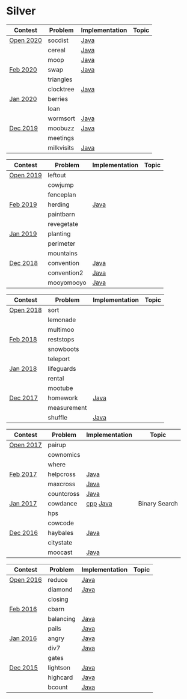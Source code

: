 # Silver

| Contest                                                    | Problem | Implementation | Topic |
|------------------------------------------------------------|---------|----------------|-------|
| [Open 2020](http://usaco.org/index.php?page=open20results) | socdist | [Java][socdist.java] |
|                                                            | cereal | [Java][cereal.java] |
|                                                            | moop | [Java][moop.java] |
| [Feb 2020](http://usaco.org/index.php?page=feb20results)   | swap | [Java][swap.java] |
|                                                            | triangles |
|                                                            | clocktree | [Java][clocktree.java] |
| [Jan 2020](http://usaco.org/index.php?page=jan20results)   | berries | 
|                                                            | loan |
|                                                            | wormsort | [Java][wormsort.java] |
| [Dec 2019](http://usaco.org/index.php?page=dec19results)   | moobuzz | [Java][moobuzz.java] |
|                                                            | meetings |
|                                                            | milkvisits | [Java][milkvisits.java] |

[socdist.java]: 2019-2020/Open%202020/Silver/socdist.java
[cereal.java]: 2019-2020/Open%202020/Silver/cereal.java
[moop.java]: 2019-2020/Open%202020/Silver/moop.java
[swap.java]: 2019-2020/Feb%202020/Silver/swap.java
[clocktree.java]: 2019-2020/Feb%202020/Silver/clocktree.java
[wormsort.java]: 2019-2020/Jan%202020/Silver/wormsort.java
[moobuzz.java]: 2019-2020/Dec%202019/Silver/moobuzz.java
[milkvisits.java]: 2019-2020/Dec%202019/Silver/milkvisits.java


| Contest                                                    | Problem | Implementation | Topic |
|------------------------------------------------------------|---------|----------------|-------|
| [Open 2019](http://usaco.org/index.php?page=open19results) | leftout | 
|                                                            | cowjump |
|                                                            | fenceplan |
| [Feb 2019](http://usaco.org/index.php?page=feb19results)   | herding | [Java][herding.java] |
|                                                            | paintbarn | 
|                                                            | revegetate |
| [Jan 2019](http://usaco.org/index.php?page=jan19results)   | planting |
|                                                            | perimeter | 
|                                                            | mountains |
| [Dec 2018](http://usaco.org/index.php?page=dec18results)   | convention | [Java][convention.java] |
|                                                            | convention2 | [Java][convention2.java] |
|                                                            | mooyomooyo | [Java][mooyomooyo.java] |

[herding.java]: 2018-2019/Feb%202019/Silver/herding.java
[convention.java]: 2018-2019/Dec%202018/Silver/convention.java
[convention2.java]: 2018-2019/Dec%202018/Silver/convention2.java
[mooyomooyo.java]: 2018-2019/Dec%202018/Silver/mooyomooyo.java


| Contest                                                    | Problem | Implementation | Topic |
|------------------------------------------------------------|---------|----------------|-------|
| [Open 2018](http://usaco.org/index.php?page=open18results) | sort | 
|                                                            | lemonade |
|                                                            | multimoo | 
| [Feb 2018](http://usaco.org/index.php?page=feb18results)   | reststops | 
|                                                            | snowboots | 
|                                                            | teleport |
| [Jan 2018](http://usaco.org/index.php?page=jan18results)   | lifeguards | 
|                                                            | rental | 
|                                                            | mootube |
| [Dec 2017](http://usaco.org/index.php?page=dec17results)   | homework | [Java][homework.java] |
|                                                            | measurement | 
|                                                            | shuffle | [Java][shuffle.java] |

[homework.java]: 2017-2018/Dec%202017/Silver/homework.java
[shuffle.java]: 2017-2018/Dec%202017/Silver/shuffle.java


| Contest                                                    | Problem | Implementation | Topic |
|------------------------------------------------------------|---------|----------------|-------|
| [Open 2017](http://usaco.org/index.php?page=open17results) | pairup | 
|                                                            | cownomics | 
|                                                            | where |
| [Feb 2017](http://usaco.org/index.php?page=feb17results)   | helpcross | [Java][helpcross.java] |
|                                                            | maxcross | [Java][maxcross.java] |
|                                                            | countcross | [Java][countcross.java] |
| [Jan 2017](http://usaco.org/index.php?page=jan17results)   | cowdance | [cpp][cowdance.cpp] [Java][cowdance.java] | Binary Search |
|                                                            | hps | 
|                                                            | cowcode | 
| [Dec 2016](http://usaco.org/index.php?page=dec16results)   | haybales | [Java][haybales.java] |
|                                                            | citystate | 
|                                                            | moocast | [Java][moocast.java] |

[helpcross.java]: 2016-2017/Feb%202017/Silver/helpcross.java
[maxcross.java]: 2016-2017/Feb%202017/Silver/maxcross.java
[countcross.java]: 2016-2017/Feb%202017/Silver/countcross.java
[cowdance.cpp]: 2016-2017/Jan%202017/Silver/cowdance.cpp
[cowdance.java]: 2016-2017/Jan%202017/Silver/cowdance.java
[haybales.java]: 2016-2017/Dec%202016/Silver/haybales.java
[moocast.java]: 2016-2017/Dec%202016/Silver/moocast.java


| Contest                                                    | Problem | Implementation | Topic |
|------------------------------------------------------------|---------|----------------|-------|
| [Open 2016](http://usaco.org/index.php?page=open16results) | reduce | [Java][reduce.java] |
|                                                            | diamond | [Java][diamond.java] |
|                                                            | closing | 
| [Feb 2016](http://usaco.org/index.php?page=feb16results)   | cbarn | 
|                                                            | balancing | [Java][balancing.java] |
|                                                            | pails | [Java][pails.java] |
| [Jan 2016](http://usaco.org/index.php?page=jan16results)   | angry | [Java][angry.java] |
|                                                            | div7 | [Java][div7.java] |
|                                                            | gates | 
| [Dec 2015](http://usaco.org/index.php?page=dec15results)   | lightson | [Java][lightson.java] |
|                                                            | highcard | [Java][highcard.java] |
|                                                            | bcount | [Java][bcount.java] |

[reduce.java]: 2015-2016/Open%202016/Silver/reduce.java
[diamond.java]: 2015-2016/Open%202016/Silver/diamond.java
[balancing.java]: 2015-2016/Feb%202016/Silver/balancing.java
[pails.java]: 2015-2016/Feb%202016/Silver/pails.java
[angry.java]: 2015-2016/Jan%202016/Silver/angry.java
[div7.java]: 2015-2016/Jan%202016/Silver/div7.java
[lightson.java]: 2015-2016/Dec%202015/Silver/lightson.java
[highcard.java]: 2015-2016/Dec%202015/Silver/highcard.java
[bcount.java]: 2015-2016/Dec%202015/Silver/bcount.java
